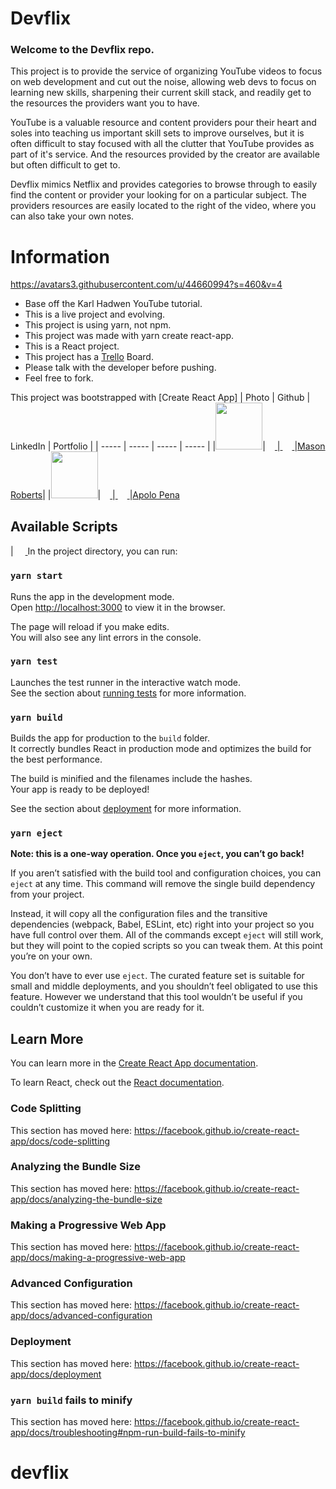 # Devflix

### Welcome to the Devflix repo.

This project is to provide the service of organizing YouTube videos to focus on web development and cut out the noise, allowing web devs to focus on learning new skills, sharpening their current skill stack, and readily get to the resources the providers want you to have.

YouTube is a valuable resource and content providers pour their heart and soles into teaching us important skill sets to improve ourselves, but it is often difficult to stay focused with all the clutter that YouTube provides as part of it's service. And the resources provided by the creator are available but often difficult to get to.

Devflix mimics Netflix and provides categories to browse through to easily find the content or provider your looking for on a particular subject. The providers resources are easily located to the right of the video, where you can also take your own notes.

# Information

https://avatars3.githubusercontent.com/u/44660994?s=460&v=4

- Base off the Karl Hadwen YouTube tutorial.
- This is a live project and evolving.
- This project is using yarn, not npm.
- This project was made with yarn create react-app.
- This is a React project.
- This project has a [Trello](https://trello.com/b/mTgQs8xa) Board.
- Please talk with the developer before pushing.
- Feel free to fork.

This project was bootstrapped with [Create React App]
| Photo | Github | LinkedIn | Portfolio |
| ----- | ----- | ----- | ----- |
|<img src="https://avatars3.githubusercontent.com/u/44660994?s=460&v=4" width=75>|[<img src="https://github.com/favicon.ico" width="15"> ](https://github.com/Developer3027)|[ <img src="https://static.licdn.com/sc/h/al2o9zrvru7aqj8e1x2rzsrca" width="15"> ](https://www.linkedin.com/in/mason-roberts-3027/)|[Mason Roberts](https://mason-roberts.com)|
|<img src="https://avatars2.githubusercontent.com/u/3060702?s=460&u=3e1b1c398a919074adaabb0c9559fde69ba64577&v=4" width="75">|[<img src="https://github.com/favicon.ico" width="15"> ](https://github.com/apena415)|[ <img src="https://static.licdn.com/sc/h/al2o9zrvru7aqj8e1x2rzsrca" width="15"> ](https://https://www.linkedin.com/in/apolospage/) |[Apolo Pena](https://apolopena.com)

## Available Scripts

| [<img src="https://github.com/favicon.ico" width="15"> ](https://github.com/Developer3027)
In the project directory, you can run:

### `yarn start`

Runs the app in the development mode.<br />
Open [http://localhost:3000](http://localhost:3000) to view it in the browser.

The page will reload if you make edits.<br />
You will also see any lint errors in the console.

### `yarn test`

Launches the test runner in the interactive watch mode.<br />
See the section about [running tests](https://facebook.github.io/create-react-app/docs/running-tests) for more information.

### `yarn build`

Builds the app for production to the `build` folder.<br />
It correctly bundles React in production mode and optimizes the build for the best performance.

The build is minified and the filenames include the hashes.<br />
Your app is ready to be deployed!

See the section about [deployment](https://facebook.github.io/create-react-app/docs/deployment) for more information.

### `yarn eject`

**Note: this is a one-way operation. Once you `eject`, you can’t go back!**

If you aren’t satisfied with the build tool and configuration choices, you can `eject` at any time. This command will remove the single build dependency from your project.

Instead, it will copy all the configuration files and the transitive dependencies (webpack, Babel, ESLint, etc) right into your project so you have full control over them. All of the commands except `eject` will still work, but they will point to the copied scripts so you can tweak them. At this point you’re on your own.

You don’t have to ever use `eject`. The curated feature set is suitable for small and middle deployments, and you shouldn’t feel obligated to use this feature. However we understand that this tool wouldn’t be useful if you couldn’t customize it when you are ready for it.

## Learn More

You can learn more in the [Create React App documentation](https://facebook.github.io/create-react-app/docs/getting-started).

To learn React, check out the [React documentation](https://reactjs.org/).

### Code Splitting

This section has moved here: https://facebook.github.io/create-react-app/docs/code-splitting

### Analyzing the Bundle Size

This section has moved here: https://facebook.github.io/create-react-app/docs/analyzing-the-bundle-size

### Making a Progressive Web App

This section has moved here: https://facebook.github.io/create-react-app/docs/making-a-progressive-web-app

### Advanced Configuration

This section has moved here: https://facebook.github.io/create-react-app/docs/advanced-configuration

### Deployment

This section has moved here: https://facebook.github.io/create-react-app/docs/deployment

### `yarn build` fails to minify

This section has moved here: https://facebook.github.io/create-react-app/docs/troubleshooting#npm-run-build-fails-to-minify

# devflix
